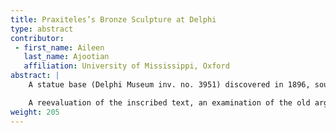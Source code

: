 ```yaml
---
title: Praxiteles’s Bronze Sculpture at Delphi
type: abstract
contributor:
 - first_name: Aileen
   last_name: Ajootian
   affiliation: University of Mississippi, Oxford
abstract: |
    A statue base (Delphi Museum inv. no. 3951) discovered in 1896, southeast of the Apollo Temple at Delphi, preserves cuttings for a now lost bronze statue and evidence for the fourth-century Athenian sculptor Praxiteles’s commissions in the eastern Mediterranean. The inscription states that the *demos* Abydos, a Milesian colony in Mysia, dedicated a portrait of Chairidemos, son of Antiphanos of Pitania, to Apollo, and that Praxiteles Athenaios made it. Attributed to a shadowy third-century member of the Praxiteles family because of tripuncts (vertical rows of dots) separating some words in the inscription, the monument has been ignored. It does not even appear in Jacquemin’s recent publication of inscriptions at Delphi.

    A reevaluation of the inscribed text, an examination of the old arguments for the attribution to Praxiteles’s hypothetical grandson, and a new look at the stone itself suggest that it should be assigned instead to the famous fourth-century sculptor himself. Furthermore, this base, with another now in the Thebes Museum, provides secure evidence for Praxiteles’s production of bronze statues. Overall, the five fourth-century bases from mainland Greece bearing his name all attest to Praxiteles’s work as a portrait artist. Delphi 3951, the only surviving Praxitelean votive commissioned by a city instead of a private individual, documents the sculptor’s work in bronze at the panhellenic site. Ancient literary sources emphasized Praxiteles’s mythological statues, especially his famous marble Aphrodite, but analysis of the archaeological record—fourth-century statue bases bearing his “signature”—reveals a different facet of his artistic profile. The inscribed base for a bronze statue at Delphi sheds new light on Praxiteles.
weight: 205
---
```

